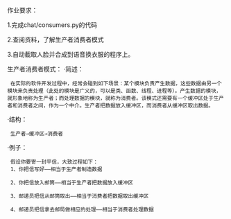 作业要求：

1.完成chat/consumers.py的代码

2.查阅资料，了解生产者消费者模式

3.自动截取人脸并合成到语音换衣服的程序上。


生产者消费者模式：
·简述：

     在实际的软件开发过程中，经常会碰到如下场景：某个模块负责产生数据，这些数据由另一个模块来负责处理（此处的模块是广义的，可以是类、函数、线程、进程等）。产生数据的模块，就形象地称为生产者；而处理数据的模块，就称为消费者。该模式还需要有一个缓冲区处于生产者和消费者之间，作为一个中介。生产者把数据放入缓冲区，而消费者从缓冲区取出数据。
     
·结构：

     生产者→缓冲区→消费者
     
·例子：

     假设你要寄一封平信，大致过程如下：
     1、你把信写好——相当于生产者制造数据
     
     2、你把信放入邮筒——相当于生产者把数据放入缓冲区
     
     3、邮递员把信从邮筒取出——相当于消费者把数据取出缓冲区
     
     4、邮递员把信拿去邮局做相应的处理——相当于消费者处理数据
